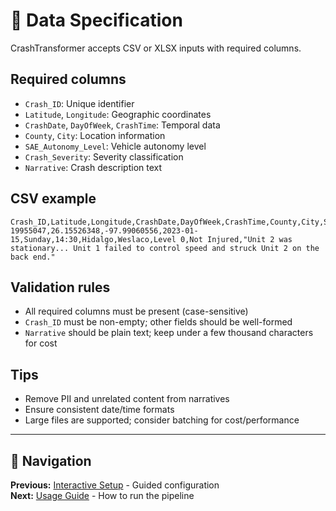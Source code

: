 # 🧾 Data Specification

CrashTransformer accepts CSV or XLSX inputs with required columns.

## Required columns

- `Crash_ID`: Unique identifier
- `Latitude`, `Longitude`: Geographic coordinates
- `CrashDate`, `DayOfWeek`, `CrashTime`: Temporal data
- `County`, `City`: Location information
- `SAE_Autonomy_Level`: Vehicle autonomy level
- `Crash_Severity`: Severity classification
- `Narrative`: Crash description text

## CSV example

```csv
Crash_ID,Latitude,Longitude,CrashDate,DayOfWeek,CrashTime,County,City,SAE_Autonomy_Level,Crash_Severity,Narrative
19955047,26.15526348,-97.99060556,2023-01-15,Sunday,14:30,Hidalgo,Weslaco,Level 0,Not Injured,"Unit 2 was stationary... Unit 1 failed to control speed and struck Unit 2 on the back end."
```

## Validation rules

- All required columns must be present (case-sensitive)
- `Crash_ID` must be non-empty; other fields should be well-formed
- `Narrative` should be plain text; keep under a few thousand characters for cost

## Tips

- Remove PII and unrelated content from narratives
- Ensure consistent date/time formats
- Large files are supported; consider batching for cost/performance

---

## 📖 Navigation

**Previous:** [Interactive Setup](INTERACTIVE_SETUP.md) - Guided configuration  
**Next:** [Usage Guide](USAGE_GUIDE.md) - How to run the pipeline
